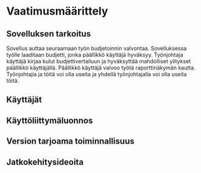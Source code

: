 # Vaatimusmäärittely

## Sovelluksen tarkoitus

Sovellus auttaa seuraamaan työn budjetoinnin valvontaa. Sovelluksessa työlle laaditaan budjetti, jonka päällikkö käyttäjä hyväksyy. Työnjohtaja käyttäjä kirjaa kulut budjettivertailuun ja hyväksyttää mahdolliset ylitykset päällikkö käyttäjällä. Päällikkö käyttäjä valvoo työtä raporttinäkymän kautta. Työnjohtajia ja töitä voi olla useita ja yhdellä työnjohtajalla voi olla useita töitä.

## Käyttäjät

## Käyttöliittymäluonnos

## Version tarjoama toiminnallisuus

## Jatkokehitysideoita

